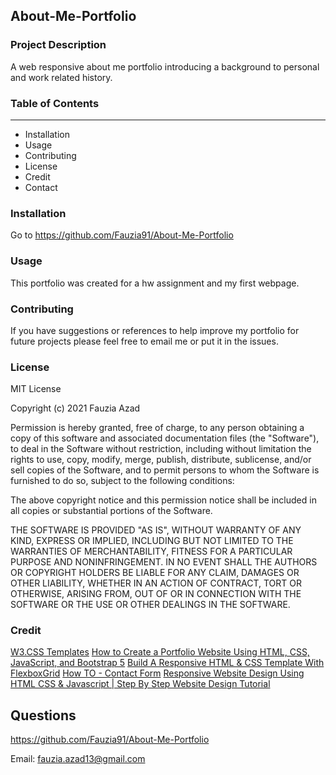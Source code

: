 ## About-Me-Portfolio

### Project Description

A web responsive about me portfolio introducing a background to personal and work related history.

### Table of Contents
***

* Installation
* Usage
* Contributing
* License
* Credit
* Contact

### Installation

Go to https://github.com/Fauzia91/About-Me-Portfolio

### Usage

This portfolio was created for a hw assignment and my first webpage.

### Contributing

If you have suggestions or references to help improve my portfolio for future projects please feel free to email me or put it in the issues.  

### License

MIT License

Copyright (c) 2021 Fauzia Azad

Permission is hereby granted, free of charge, to any person obtaining a copy
of this software and associated documentation files (the "Software"), to deal
in the Software without restriction, including without limitation the rights
to use, copy, modify, merge, publish, distribute, sublicense, and/or sell
copies of the Software, and to permit persons to whom the Software is
furnished to do so, subject to the following conditions:

The above copyright notice and this permission notice shall be included in all
copies or substantial portions of the Software.

THE SOFTWARE IS PROVIDED "AS IS", WITHOUT WARRANTY OF ANY KIND, EXPRESS OR
IMPLIED, INCLUDING BUT NOT LIMITED TO THE WARRANTIES OF MERCHANTABILITY,
FITNESS FOR A PARTICULAR PURPOSE AND NONINFRINGEMENT. IN NO EVENT SHALL THE
AUTHORS OR COPYRIGHT HOLDERS BE LIABLE FOR ANY CLAIM, DAMAGES OR OTHER
LIABILITY, WHETHER IN AN ACTION OF CONTRACT, TORT OR OTHERWISE, ARISING FROM,
OUT OF OR IN CONNECTION WITH THE SOFTWARE OR THE USE OR OTHER DEALINGS IN THE
SOFTWARE.

### Credit

[W3.CSS Templates](www.w3schools.com/w3css/w3css_templates.asp)
[How to Create a Portfolio Website Using HTML, CSS, JavaScript, and Bootstrap 5](https://www.freecodecamp.org/news/how-to-create-a-portfolio-website-using-html-css-javascript-and-bootstrap/)
[Build A Responsive HTML & CSS Template With FlexboxGrid](https://www.youtube.com/watch?v=qlA7dputiNc)
[How TO - Contact Form](https://www.w3schools.com/howto/howto_css_contact_form.asp)
[Responsive Website Design Using HTML CSS & Javascript | Step By Step Website Design Tutorial](https://www.youtube.com/watch?v=QqWo7i7bLCU)

## Questions

https://github.com/Fauzia91/About-Me-Portfolio

Email: fauzia.azad13@gmail.com


